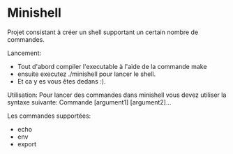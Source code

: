 # Minishell

Projet consistant à créer un shell supportant un certain nombre de commandes.

Lancement:
- Tout d'abord compiler l'executable à l'aide de la commande make
- ensuite executez ./minishell pour lancer le shell.
- Et ca y es vous êtes dedans :).

Utilisation:
Pour lancer des commandes dans minishell vous devez utiliser la syntaxe suivante:
Commande [argument1] [argument2]...

Les commandes supportées:
- echo
- env
- export
